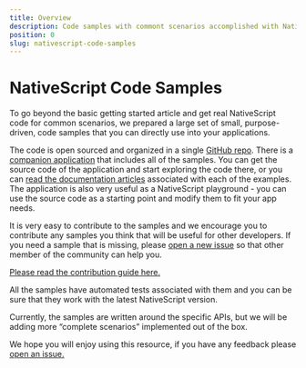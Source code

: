 ```yaml
---
title: Overview
description: Code samples with commont scenarios accomplished with NativeScript
position: 0
slug: nativescript-code-samples
---
```


# NativeScript Code Samples

To go beyond the basic getting started article and get real NativeScript code for common scenarios, we prepared a large set of small, purpose-driven, code samples that you can directly use into your applications.

The code is open sourced and organized in a single [GitHub repo](https://www.google.com/url?q=https://github.com/NativeScript/nativescript-sdk-examples-ng&sa=D&ust=1473249345186000&usg=AFQjCNFdvshu_vxYVHzKxTTQBbwAm1mc2Q). There is a [companion application](https://www.google.com/url?q=https://github.com/NativeScript/nativescript-sdk-examples-ng/tree/master/app&sa=D&ust=1473249345186000&usg=AFQjCNGw0fNe7XODxaHFa69hDpyuUT2ePA) that includes all of the samples. You can get the source code of the application and start exploring the code there, or you can [read the documentation  articles](https://www.google.com/url?q=http://docs.nativescript.org/angular/sdk-examples/overview.html&sa=D&ust=1473249345186000&usg=AFQjCNFZrSTFZk-14uF3eRT39IMBfg4eWw) associated with each of the examples. The application is also very useful as a NativeScript playground - you can use the source code as a starting point and modify them to fit your app needs.

It is very easy to contribute to the samples and we encourage you to contribute any samples you think that will be useful for other developers. If you need a sample that is missing, please [open a new issue](https://www.google.com/url?q=https://github.com/NativeScript/nativescript-sdk-examples-ng/issues&sa=D&ust=1473249345187000&usg=AFQjCNFoVrACBRdhtrCqeuKo9Py4VZTU6w) so that other member of the community can help you.

[Please read the contribution guide here.](https://www.google.com/url?q=https://github.com/NativeScript/nativescript-sdk-examples-ng/blob/master/CONTRIBUTE.md&sa=D&ust=1473249345188000&usg=AFQjCNEjnwzoQ_gHSxS0rYdE5p1CPZGf6A)

All the samples have automated tests associated with them and you can be sure that they work with the latest NativeScript version.

Currently, the samples are written around the specific APIs, but we will be adding more “complete scenarios” implemented out of the box.

We hope you will enjoy using this resource, if you have any feedback please [open an issue.](https://www.google.com/url?q=https://github.com/NativeScript/nativescript-sdk-examples-ng/issues&sa=D&ust=1473249345189000&usg=AFQjCNGFYRJHE_HTzp1dSKpEVkAetwrGJg)
